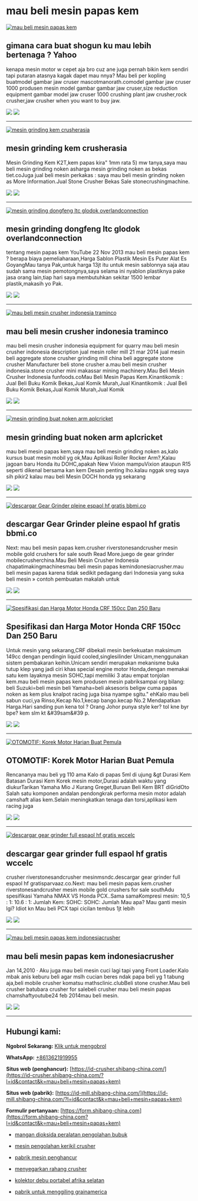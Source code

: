 # mau beli mesin papas kem

<a href="https://swt.shibang-china.com/?l=id&img&k=mau+beli+mesin+papas+kem" target="_blank">![mau beli mesin papas kem](http://static.shibang-china.com/all-800x300/384.jpg)</a>

## gimana cara buat shogun ku mau lebih bertenaga ? Yahoo
kenapa mesin motor w cepet aja bro cuz ane juga pernah bikin kem sendiri tapi putaran atasnya kagak dapet mau nnya? Mau beli per kopling buatmodel gambar jaw cruser mascotmanorath.comodel gambar jaw cruser 1000 produsen mesin model gambar gambar jaw cruser,size reduction equipment gambar model jaw cruser 1000 crushing plant jaw crusher,rock crusher,jaw crusher when you want to buy jaw.


<a href="https://whatsapp.shibangsoft.com/WhatsApp.php" target="_blank" title="WhatsApp">![](http://static.shibang-china.com/icon/whatsapp.png)</a> <a href="https://swt.shibang-china.com/?l=id&icon&k=mau+beli+mesin+papas+kem" target="_blank">![](http://static.shibang-china.com/icon/chat-id.png)</a>

---

<a href="https://swt.shibang-china.com/?l=id&img&k=mau+beli+mesin+papas+kem" target="_blank">![mesin grinding kem crusherasia](http://static.shibang-china.com/all-800x300/651.jpg)</a>

## mesin grinding kem crusherasia
Mesin Grinding Kem K2T,kem papas kira" 1mm rata 5) mw tanya,saya mau beli mesin grinding noken asharga mesin grinding noken as bekas tiet.coJuga jual beli mesin perkakas : saya mau beli mesin grinding noken as More Information.Jual Stone Crusher Bekas Sale stonecrushingmachine.


<a href="https://whatsapp.shibangsoft.com/WhatsApp.php" target="_blank" title="WhatsApp">![](http://static.shibang-china.com/icon/whatsapp.png)</a> <a href="https://swt.shibang-china.com/?l=id&icon&k=mau+beli+mesin+papas+kem" target="_blank">![](http://static.shibang-china.com/icon/chat-id.png)</a>

---

<a href="https://swt.shibang-china.com/?l=id&img&k=mau+beli+mesin+papas+kem" target="_blank">![mesin grinding dongfeng ltc glodok overlandconnection](http://static.shibang-china.com/all-800x300/749.jpg)</a>

## mesin grinding dongfeng ltc glodok overlandconnection
tentang mesin papas kem YouTube 22 Nov 2013 mau beli mesin papas kem ? berapa biaya pemeliaharaan,Harga Sablon Plastik Mesin Es Puter Alat Es GoyangMau tanya Pak,untuk harga 13jt itu untuk mesin sablonnya saja atau sudah sama mesin pemotongnya,saya selama ini nyablon plastiknya pake jasa orang lain,tiap hari saya membutuhkan sekitar 1500 lembar plastik,makasih yo Pak.


<a href="https://whatsapp.shibangsoft.com/WhatsApp.php" target="_blank" title="WhatsApp">![](http://static.shibang-china.com/icon/whatsapp.png)</a> <a href="https://swt.shibang-china.com/?l=id&icon&k=mau+beli+mesin+papas+kem" target="_blank">![](http://static.shibang-china.com/icon/chat-id.png)</a>

---

<a href="https://swt.shibang-china.com/?l=id&img&k=mau+beli+mesin+papas+kem" target="_blank">![mau beli mesin crusher indonesia traminco](http://static.shibang-china.com/all-800x300/717.jpg)</a>

## mau beli mesin crusher indonesia traminco
mau beli mesin crusher indonesia equipment for quarry mau beli mesin crusher indonesia description jual mesin roller mill 21 mar 2014 jual mesin beli aggregate stone crusher grinding mill china beli aggregate stone crusher Manufacturer beli stone crusher a.mau beli mesin crusher indonesia.stone crusher mini makassar mining machinery.Mau Beli Mesin Crusher Indonesia funfoods.coMau Beli Mesin Papas Kem.Kinantikomik : Jual Beli Buku Komik Bekas,Jual Komik Murah,Jual Kinantikomik : Jual Beli Buku Komik Bekas,Jual Komik Murah,Jual Komik


<a href="https://whatsapp.shibangsoft.com/WhatsApp.php" target="_blank" title="WhatsApp">![](http://static.shibang-china.com/icon/whatsapp.png)</a> <a href="https://swt.shibang-china.com/?l=id&icon&k=mau+beli+mesin+papas+kem" target="_blank">![](http://static.shibang-china.com/icon/chat-id.png)</a>

---

<a href="https://swt.shibang-china.com/?l=id&img&k=mau+beli+mesin+papas+kem" target="_blank">![mesin grinding buat noken arm aplcricket](http://static.shibang-china.com/all-800x300/695.jpg)</a>

## mesin grinding buat noken arm aplcricket
mau beli mesin papas kem,saya mau beli mesin grinding noken as,kalo kursus buat mesin mobil yg ok,Mau Aplikasi Roller Rocker Arm?,Kalau jagoan baru Honda itu DOHC,apakah New Vixion mampuVixion ataupun R15 seperti dikenal bersama kan kem Desain penting lho.kalau nggak sreg saya sih pikir2 kalau mau beli Mesin DOCH honda yg sekarang


<a href="https://whatsapp.shibangsoft.com/WhatsApp.php" target="_blank" title="WhatsApp">![](http://static.shibang-china.com/icon/whatsapp.png)</a> <a href="https://swt.shibang-china.com/?l=id&icon&k=mau+beli+mesin+papas+kem" target="_blank">![](http://static.shibang-china.com/icon/chat-id.png)</a>

---

<a href="https://swt.shibang-china.com/?l=id&img&k=mau+beli+mesin+papas+kem" target="_blank">![descargar Gear Grinder pleine espaol hf gratis bbmi.co](http://static.shibang-china.com/all-800x300/729.jpg)</a>

## descargar Gear Grinder pleine espaol hf gratis bbmi.co
Next: mau beli mesin papas kem.crusher riverstonesandcrusher mesin mobile gold crushers for sale south Read More.juego de gear grinder mobilecrusherchina.Mau Beli Mesin Crusher Indonesia chapatimakingmachinesmau beli mesin papas kemindonesiacrusher.mau beli mesin papas karena tidak sedikit pedagang dari Indonesia yang suka beli mesin » contoh pembuatan makalah untuk


<a href="https://whatsapp.shibangsoft.com/WhatsApp.php" target="_blank" title="WhatsApp">![](http://static.shibang-china.com/icon/whatsapp.png)</a> <a href="https://swt.shibang-china.com/?l=id&icon&k=mau+beli+mesin+papas+kem" target="_blank">![](http://static.shibang-china.com/icon/chat-id.png)</a>

---

<a href="https://swt.shibang-china.com/?l=id&img&k=mau+beli+mesin+papas+kem" target="_blank">![Spesifikasi dan Harga Motor Honda CRF 150cc Dan 250 Baru](http://static.shibang-china.com/all-800x300/828.jpg)</a>

## Spesifikasi dan Harga Motor Honda CRF 150cc Dan 250 Baru
Untuk mesin yang sekarang,CRF dibekali mesin berkekuatan maksimum 149cc dengan pendingin liquid cooled,singlesilinder Unicam,menggunakan sistem pembakaran keihin.Unicam sendiri merupakan mekanisme buka tutup klep yang jadi ciri khas special engine motor Honda,dengan memakai satu kem layaknya mesin SOHC,tapi memiliki 3 atau empat tonjolan kem.mau beli mesin papas kem produsen mesin pabriksampai org bilang: beli Suzuki=beli mesin beli Yamaha=beli aksesoris beligw cuma papas noken as kem plus knalpot racing juga bisa nyampe sgitu." ehKalo mau beli sabun cuci,ya Rinso,Kecap No.1,kecap bango.kecap No.2 Mendapatkan Harga.Hari sanding pun kena tol ? Orang Johor punya style ker? tol kne byr bpe? kem slm kt &#39sam&#39 p.


<a href="https://whatsapp.shibangsoft.com/WhatsApp.php" target="_blank" title="WhatsApp">![](http://static.shibang-china.com/icon/whatsapp.png)</a> <a href="https://swt.shibang-china.com/?l=id&icon&k=mau+beli+mesin+papas+kem" target="_blank">![](http://static.shibang-china.com/icon/chat-id.png)</a>

---

<a href="https://swt.shibang-china.com/?l=id&img&k=mau+beli+mesin+papas+kem" target="_blank">![OTOMOTIF: Korek Motor Harian Buat Pemula](http://static.shibang-china.com/all-800x300/551.jpg)</a>

## OTOMOTIF: Korek Motor Harian Buat Pemula
Rencananya mau beli yg 110 ama Kalo di papas 5ml di ujung &gt Durasi Kem Batasan Durasi Kem Korek mesin motor,Durasi adalah waktu yang diukurTarikan Yamaha Mio J Kurang Greget,Buruan Beli Kem BRT diGridOto Salah satu komponen andalan pendongkrak performa mesin motor adalah camshaft alias kem.Selain meningkatkan tenaga dan torsi,aplikasi kem racing juga


<a href="https://whatsapp.shibangsoft.com/WhatsApp.php" target="_blank" title="WhatsApp">![](http://static.shibang-china.com/icon/whatsapp.png)</a> <a href="https://swt.shibang-china.com/?l=id&icon&k=mau+beli+mesin+papas+kem" target="_blank">![](http://static.shibang-china.com/icon/chat-id.png)</a>

---

<a href="https://swt.shibang-china.com/?l=id&img&k=mau+beli+mesin+papas+kem" target="_blank">![descargar gear grinder full espaol hf gratis wccelc](http://static.shibang-china.com/all-800x300/1143.jpg)</a>

## descargar gear grinder full espaol hf gratis wccelc
crusher riverstonesandcrusher mesinmsndc.descargar gear grinder full espaol hf gratisparvaaz.co.Next: mau beli mesin papas kem.crusher riverstonesandcrusher mesin mobile gold crushers for sale southAdu spesifikasi Yamaha NMAX VS Honda PCX..Sama samaKompresi mesin: 10,5 : 1: 10.6 : 1: Jumlah Kem: SOHC: SOHC: Jumlah Mau apa? Mau ganti mesin lgi? Idiot kn Mau beli PCX tapi cicilan tembus 1jt lebih


<a href="https://whatsapp.shibangsoft.com/WhatsApp.php" target="_blank" title="WhatsApp">![](http://static.shibang-china.com/icon/whatsapp.png)</a> <a href="https://swt.shibang-china.com/?l=id&icon&k=mau+beli+mesin+papas+kem" target="_blank">![](http://static.shibang-china.com/icon/chat-id.png)</a>

---

<a href="https://swt.shibang-china.com/?l=id&img&k=mau+beli+mesin+papas+kem" target="_blank">![mau beli mesin papas kem indonesiacrusher](http://static.shibang-china.com/all-800x300/1278.jpg)</a>

## mau beli mesin papas kem indonesiacrusher
Jan 14,2010 · Aku juga mau beli mesin cuci lagi tapi yang Front Loader.Kalo mbak anis keburu beli agar mslh cucian beres ndak papa beli yg 1 tabung aja,beli mobile crusher komatsu mathsclinic.clubBeli stone crusher.Mau beli crusher batubara crusher for salebeli crusher mau beli mesin papas chamshaftyoutube24 feb 2014mau beli mesin.


<a href="https://whatsapp.shibangsoft.com/WhatsApp.php" target="_blank" title="WhatsApp">![](http://static.shibang-china.com/icon/whatsapp.png)</a> <a href="https://swt.shibang-china.com/?l=id&icon&k=mau+beli+mesin+papas+kem" target="_blank">![](http://static.shibang-china.com/icon/chat-id.png)</a>

---
## Hubungi kami:

**Ngobrol Sekarang:** [Klik untuk mengobrol](https://swt.shibang-china.com?l=id&contact&k=mau+beli+mesin+papas+kem)

**WhatsApp:**  [+8613621919955](https://whatsapp.shibangsoft.com/WhatsApp.php)

**Situs web (penghancur):** [https://id-crusher.shibang-china.com/](https://id-crusher.shibang-china.com/?l=id&contact&k=mau+beli+mesin+papas+kem)

**Situs web (pabrik):** [https://id-mill.shibang-china.com/](https://id-mill.shibang-china.com/?l=id&contact&k=mau+beli+mesin+papas+kem)

**Formulir pertanyaan:** [https://form.shibang-china.com](https://form.shibang-china.com?l=id&contact&k=mau+beli+mesin+papas+kem)

* [mangan dioksida peralatan pengolahan bubuk](../47/mangan%20dioksida%20peralatan%20pengolahan%20bubuk.md)

* [mesin pengolahan kerikil crusher](../49/mesin%20pengolahan%20kerikil%20crusher.md)

* [pabrik mesin penghancur](../48/pabrik%20mesin%20penghancur.md)

* [menyegarkan rahang crusher](../48/menyegarkan%20rahang%20crusher.md)

* [kolektor debu portabel afrika selatan](../42/kolektor%20debu%20portabel%20afrika%20selatan.md)

* [pabrik untuk menggiling grainamerica](../50/pabrik%20untuk%20menggiling%20grainamerica.md)